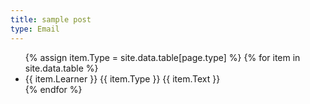 ```yaml
---
title: sample post
type: Email
---
```


<ul>
{% assign item.Type = site.data.table[page.type] %}
{% for item in site.data.table %}
  <li>
      {{ item.Learner }}
      {{ item.Type }}
      {{ item.Text }}
  </li>
{% endfor %}
</ul>
